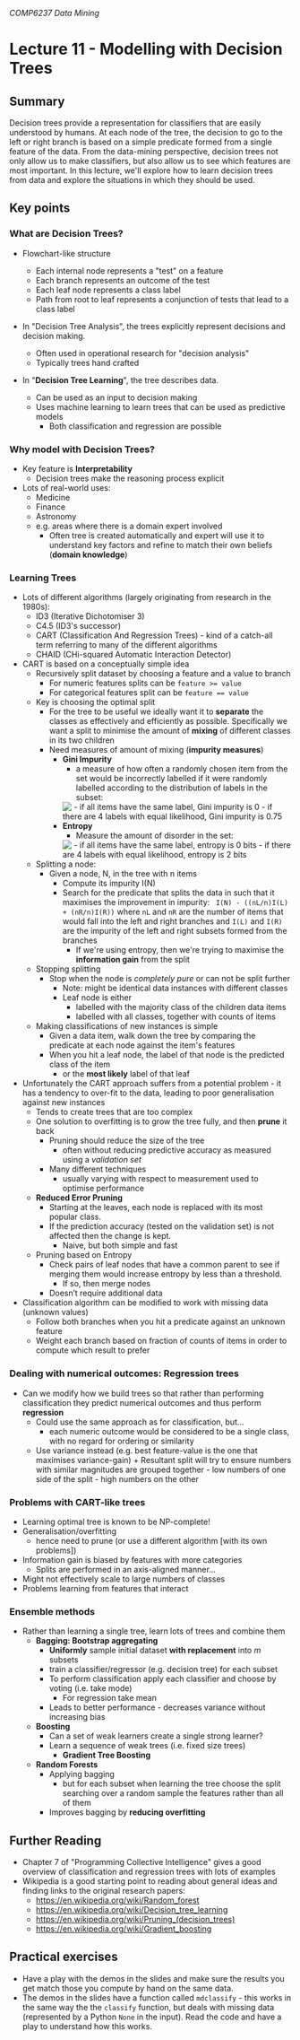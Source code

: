 *COMP6237 Data Mining*

# Lecture 11 - Modelling with Decision Trees

## Summary
Decision trees provide a representation for classifiers that are easily understood by humans. At each node of the tree, the decision to go to the left or right branch is based on a simple predicate formed from a single feature of the data. From the data-mining perspective, decision trees not only allow us to make classifiers, but also allow us to see which features are most important. In this lecture, we'll explore how to learn decision trees from data and explore the situations in which they should be used.

## Key points

### What are Decision Trees?
* Flowchart-like structure
	- Each internal node represents a "test" on a feature
	- Each branch represents an outcome of the test
	- Each leaf node represents a class label
	- Path from root to leaf represents a conjunction of tests that lead to a class label

* In "Decision Tree Analysis", the trees explicitly represent decisions and decision making. 
	- Often used in operational research for "decision analysis"
	- Typically trees hand crafted
* In "**Decision Tree Learning**", the tree describes data.
	- Can be used as an input to decision making
	- Uses machine learning to learn trees that can be used as predictive models
		- Both classification and regression are possible

### Why model with Decision Trees?
* Key feature is **Interpretability**
	- Decision trees make the reasoning process explicit
* Lots of real-world uses:
	- Medicine
	- Finance
	- Astronomy
	- e.g. areas where there is a domain expert involved
		+ Often tree is created automatically and expert will use it to understand key factors and refine to match their own beliefs (**domain knowledge**)

### Learning Trees
* Lots of different algorithms (largely originating from research in the 1980s):
	- ID3 (Iterative Dichotomiser 3) 
	- C4.5 (ID3's successor)
	- CART (Classification And Regression Trees) - kind of a catch-all term referring to many of the different algorithms
	- CHAID (CHi-squared Automatic Interaction Detector)
* CART is based on a conceptually simple idea
	- Recursively split dataset by choosing a feature and a value to branch
		- For numeric features splits can be `feature >= value`
		- For categorical features split can be `feature == value`
	- Key is choosing the optimal split
		+ For the tree to be useful we ideally want it to **separate** the classes as effectively and efficiently as possible. Specifically we want a split to minimise the amount of **mixing** of different classes in its two children
		+ Need measures of amount of mixing (**impurity measures**)
			- **Gini Impurity**
				+ a measure of how often a randomly chosen item from the set would be incorrectly labelled if it were randomly labelled according to the distribution of labels in the subset: <br/>
				<img style="vertical-align:text-top;" src="http://latex.codecogs.com/svg.latex?\small I_{G}(f) = \sum_{i=1}^{m} f_i (1-f_i) = \sum_{i\neq k}f_i f_k"/>
					- if all items have the same label, Gini impurity is 0
					- if there are 4 labels with equal likelihood, Gini impurity is 0.75
			- **Entropy**
				+ Measure the amount of disorder in the set:<br/>
				<img style="vertical-align:text-top;" src="http://latex.codecogs.com/svg.latex?\small I_{E}(f) = - \sum^{m}_{i=1} f_i \log_{2}f_i"/>
					- if all items have the same label, entropy is 0 bits
					- if there are 4 labels with equal likelihood, entropy is 2 bits
	- Splitting a node: 
		+ Given a node, N, in the tree with n items 
			+ Compute its impurity I(N)
			+ Search for the predicate that splits the data in such that it maximises the improvement in impurity: ` I(N) - ((nL/n)I(L) + (nR/n)I(R))` where `nL` and `nR` are the number of items that would fall into the left and right branches and `I(L)` and `I(R)` are the impurity of the left and right subsets formed from the branches
				* If we're using entropy, then we're trying to maximise the **information gain** from the split
	* Stopping splitting
		- Stop when the node is *completely pure* or can not be split further
			+ Note: might be identical data instances with different classes
			+ Leaf node is either
				* labelled with the majority class of the children data items
				* labelled with all classes, together with counts of items
	* Making classifications of new instances is simple
		- Given a data item, walk down the tree by comparing the predicate at each node against the item's features
		- When you hit a leaf node, the label of that node is the predicted class of the item
			+ or the **most likely** label of that leaf
* Unfortunately the CART approach suffers from a potential problem - it has a tendency to over-fit to the data, leading to poor generalisation against new instances
	- Tends to create trees that are too complex
	- One solution to overfitting is to grow the tree fully, and then **prune** it back
		+ Pruning should reduce the size of the tree
			- often without reducing predictive accuracy as measured using a *validation set*
		+ Many different techniques
			- usually varying with respect to measurement used to optimise performance
	+ **Reduced Error Pruning**
		* Starting at the leaves, each node is replaced with its most popular class. 
		* If the prediction accuracy (tested on the validation set) is not affected then the change is kept. 
			* Naive, but both simple and fast
	- Pruning based on Entropy
		+ Check pairs of leaf nodes that have a common parent to see if merging them would increase entropy by less than a threshold.
			- If so, then merge nodes
		+ Doesn’t require additional data
* Classification algorithm can be modified to work with missing data (unknown values)
	- Follow both branches when you hit a predicate against an unknown feature
	- Weight each branch based on fraction of counts of items in order to compute which result to prefer

### Dealing with numerical outcomes: Regression trees
* Can we modify how we build trees so that rather than performing classification they predict numerical outcomes and thus perform **regression**
	- Could use the same approach as for classification, but...
		+ each numeric outcome would be considered to be a single class, with no regard for ordering or similarity
	- Use variance instead (e.g. best feature-value is the one that maximises variance-gain)
			+ Resultant split will try to ensure numbers with similar magnitudes are grouped together
				- low numbers of one side of the split
				- high numbers on the other

### Problems with CART-like trees
* Learning optimal tree is known to be NP-complete!
* Generalisation/overfitting
	- hence need to prune (or use a different algorithm [with its own problems])
* Information gain is biased by features with more categories
	- Splits are performed in an axis-aligned manner...
* Might not effectively scale to large numbers of classes
* Problems learning from features that interact

### Ensemble methods
+ Rather than learning a single tree, learn lots of trees and combine them
	* **Bagging: Bootstrap aggregating**
		- **Uniformly** sample initial dataset **with replacement** into *m* subsets
		- train a classifier/regressor (e.g. decision tree) for each subset
		- To perform classification apply each classifier and choose by voting (i.e. take mode)
			- For regression take mean
		- Leads to better performance - decreases variance without increasing bias
	* **Boosting**
		- Can a set of weak learners create a single strong learner?
		- Learn a sequence of weak trees (i.e. fixed size trees)
			- **Gradient Tree Boosting**
	* **Random Forests**
		- Applying bagging
			- but for each subset when learning the tree choose the split searching over a random sample the features rather than all of them
		- Improves bagging by **reducing overfitting**
		
## Further Reading

* Chapter 7 of "Programming Collective Intelligence" gives a good overview of classification and regression trees with lots of examples
* Wikipedia is a good starting point to reading about general ideas and finding links to the original research papers:
	- https://en.wikipedia.org/wiki/Random_forest
	- https://en.wikipedia.org/wiki/Decision_tree_learning
	- https://en.wikipedia.org/wiki/Pruning_(decision_trees)
	- https://en.wikipedia.org/wiki/Gradient_boosting

## Practical exercises
* Have a play with the demos in the slides and make sure the results you get match those you compute by hand on the same data.
* The demos in the slides have a function called `mdclassify` - this works in the same way the the `classify` function, but deals with missing data (represented by a Python `None` in the input). Read the code and have a play to understand how this works.

